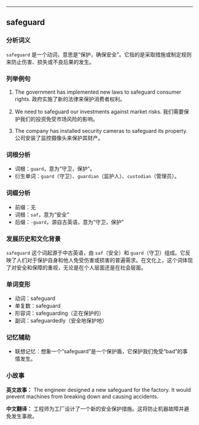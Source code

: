 
---------------
## safeguard
### 分析词义
`safeguard` 是一个动词，意思是“保护，确保安全”。它指的是采取措施或制定规则来防止伤害、损失或不良后果的发生。

### 列举例句
1. The government has implemented new laws to safeguard consumer rights.
   政府实施了新的法律来保护消费者权利。
   
2. We need to safeguard our investments against market risks.
   我们需要保护我们的投资免受市场风险的影响。
   
3. The company has installed security cameras to safeguard its property.
   公司安装了监控摄像头来保护其财产。

### 词根分析
- 词根：`guard`，意为“守卫，保护”。
- 衍生单词：`guard`（守卫）、`guardian`（监护人）、`custodian`（管理员）。

### 词缀分析
- 前缀：无
- 词根：`saf`，意为“安全”
- 后缀：`-guard`，源自古英语，意为“守卫，保护”

### 发展历史和文化背景
`safeguard` 这个词起源于中古英语，由 `saf`（安全）和 `guard`（守卫）组成。它反映了人们对于保护自身和他人免受伤害或损害的普遍需求。在文化上，这个词体现了对安全和保障的重视，无论是在个人层面还是在社会层面。

### 单词变形
- 动词：safeguard
- 单复数：safeguard
- 形容词：safeguarding（正在保护的）
- 副词：safeguardedly（安全地保护地）

### 记忆辅助
- 联想记忆：想象一个“safeguard”是一个保护盾，它保护我们免受“bad”的事情发生。

### 小故事
**英文故事：**
The engineer designed a new safeguard for the factory. It would prevent machines from breaking down and causing accidents.

**中文翻译：**
工程师为工厂设计了一个新的安全保护措施。这将防止机器故障并避免发生事故。


